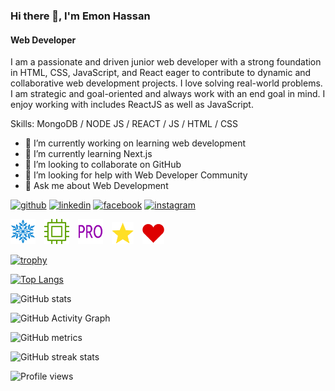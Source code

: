 ### Hi there 👋, I'm Emon Hassan
#### Web Developer

I am a passionate and driven junior web developer with a strong foundation in HTML, CSS, JavaScript, and React eager to contribute to dynamic and collaborative web development projects. I love solving real-world problems. I am strategic and goal-oriented and always work with an end goal in mind. I enjoy working with includes ReactJS as well as JavaScript.

Skills: MongoDB / NODE JS / REACT / JS / HTML / CSS

- 🔭 I’m currently working on learning web  development 
- 🌱 I’m currently learning Next.js 
- 👯 I’m looking to collaborate on GitHub 
- 🤔 I’m looking for help with Web Developer Community 
- 💬 Ask me about Web Development 


[<img src='https://cdn.jsdelivr.net/npm/simple-icons@3.0.1/icons/github.svg' alt='github' height='40'>](https://github.com/emonhassan50)  [<img src='https://cdn.jsdelivr.net/npm/simple-icons@3.0.1/icons/linkedin.svg' alt='linkedin' height='40'>](https://www.linkedin.com/in/emonhassan50/)  [<img src='https://cdn.jsdelivr.net/npm/simple-icons@3.0.1/icons/facebook.svg' alt='facebook' height='40'>](https://www.facebook.com/emonhassan83)  [<img src='https://cdn.jsdelivr.net/npm/simple-icons@3.0.1/icons/instagram.svg' alt='instagram' height='40'>](https://www.instagram.com/emonhassan50/)  

<a href='https://archiveprogram.github.com/'><img src='https://raw.githubusercontent.com/acervenky/animated-github-badges/master/assets/acbadge.gif' width='40' height='40'></a> <a href='https://docs.github.com/en/developers'><img src='https://raw.githubusercontent.com/acervenky/animated-github-badges/master/assets/devbadge.gif' width='40' height='40'></a> <a href='https://github.com/pricing'><img src='https://raw.githubusercontent.com/acervenky/animated-github-badges/master/assets/pro.gif' width='40' height='40'></a> <a href='https://stars.github.com/'><img src='https://raw.githubusercontent.com/acervenky/animated-github-badges/master/assets/starbadge.gif' width='35' height='35'></a> <a href='https://docs.github.com/en/github/supporting-the-open-source-community-with-github-sponsors'><img src='https://raw.githubusercontent.com/acervenky/animated-github-badges/master/assets/sponsorbadge.gif' width='35' height='35'></a> 

[![trophy](https://github-profile-trophy.vercel.app/?username=emonhassan50)](https://github.com/ryo-ma/github-profile-trophy)

[![Top Langs](https://github-readme-stats.vercel.app/api/top-langs/?username=emonhassan50)](https://github.com/anuraghazra/github-readme-stats)

![GitHub stats](https://github-readme-stats.vercel.app/api?username=emonhassan50&show_icons=true&count_private=true)  

![GitHub Activity Graph](https://activity-graph.herokuapp.com/graph?username=emonhassan50)  

![GitHub metrics](https://metrics.lecoq.io/emonhassan50)  

![GitHub streak stats](https://streak-stats.demolab.com/?user=emonhassan50)  

![Profile views](https://gpvc.arturio.dev/emonhassan50)  
